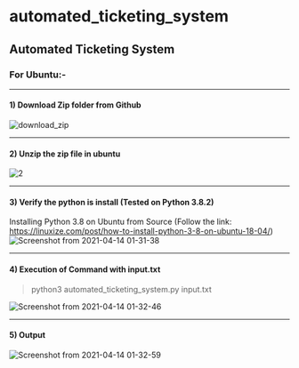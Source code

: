 # automated_ticketing_system
## Automated Ticketing System

### For Ubuntu:-

-------

#### 1) Download Zip folder from Github
![download_zip](https://user-images.githubusercontent.com/14355490/114614092-ba1cc180-9cc1-11eb-8e13-154e1671b4e6.png)

-------

#### 2) Unzip the zip file in ubuntu 
![2](https://user-images.githubusercontent.com/14355490/114614146-cdc82800-9cc1-11eb-9a41-fbfdca611635.png)

-------

#### 3) Verify the python is install (Tested on Python 3.8.2)
Installing Python 3.8 on Ubuntu from Source (Follow the link: https://linuxize.com/post/how-to-install-python-3-8-on-ubuntu-18-04/)
![Screenshot from 2021-04-14 01-31-38](https://user-images.githubusercontent.com/14355490/114614512-3ca58100-9cc2-11eb-89f7-79309381b2c1.png)

-------

#### 4) Execution of Command with input.txt

> python3 automated_ticketing_system.py input.txt

![Screenshot from 2021-04-14 01-32-46](https://user-images.githubusercontent.com/14355490/114614518-3dd6ae00-9cc2-11eb-832c-233e6260bbb5.png)

-------

#### 5) Output
![Screenshot from 2021-04-14 01-32-59](https://user-images.githubusercontent.com/14355490/114614523-3fa07180-9cc2-11eb-9262-3fbb91e95a74.png)
